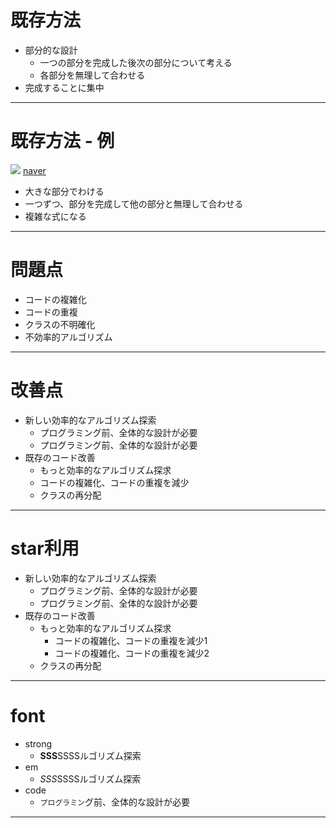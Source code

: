 # 既存方法


- 部分的な設計
	- 一つの部分を完成した後次の部分について考える
	- 各部分を無理して合わせる
- 完成することに集中
---
# 既存方法 - 例
![](C:\Users\kico21\Desktop\MarkdownToHtml\発表\05123.png)
[naver](http://www.naver.com)

- 大きな部分でわける
- 一つずつ、部分を完成して他の部分と無理して合わせる
- 複雑な式になる
---
# 問題点

- コードの複雑化
- コードの重複
- クラスの不明確化
- 不効率的アルゴリズム
---
# 改善点

- 新しい効率的なアルゴリズム探索
	- プログラミング前、全体的な設計が必要
	- プログラミング前、全体的な設計が必要
- 既存のコード改善
	- もっと効率的なアルゴリズム探求
	- コードの複雑化、コードの重複を減少
	- クラスの再分配
---

# star利用

* 新しい効率的なアルゴリズム探索
	* プログラミング前、全体的な設計が必要
	* プログラミング前、全体的な設計が必要
* 既存のコード改善
	* もっと効率的なアルゴリズム探求
		* コードの複雑化、コードの重複を減少1
		* コードの複雑化、コードの重複を減少2
	* クラスの再分配
---

# font
- strong
	- **SSS**SSSSルゴリズム探索
- em	
	- *SSS*SSSSルゴリズム探索
- code
	- `プログラミン`グ前、全体的な設計が必要

---
